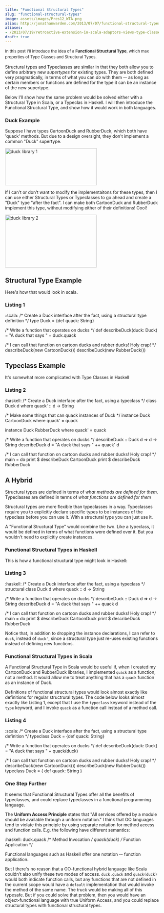 ```yaml
---
title: "Functional Structural Types"
slug: "functional-structural-types"
image: assets/images/Pres12_WTA.png
alias: http://jonathanwarden.com/2013/07/07/functional-structural-types/
aliases:
- /2013/07/19/retroactive-extension-in-scala-adaptors-views-type-classes-and-structural-types/
draft: true
---
```


<span style="font-size: 13px; line-height: 19px;">In this post I'll introduce the idea of a **Functional Structural Type**, which max properties of Type Classes and Structural Types.</span>

Structural types and Typeclasses are similar in that they both allow you to define arbitrary new *supertypes* for existing types. They are both defined very pragmatically, in terms of what you can *do* with them -- as long as certain members or functions are defined for the type it can be an instance of the new supertype.

Below I'll show how the same problem would be solved either with a Structural Type in Scala, or a Typeclas in Haskell. I will then introduce the Functional Structural Type, and show how it would work in both languages.

### Duck Example

Suppose I have types CartoonDuck and RubberDuck, which both have 'quack' methods. But due to a design oversight, they don't implement a common "Duck" supertype.

<a href="http://jonathanwarden.com/wp-content/uploads/2013/07/duck-library-11.png"><img class="alignnone size-medium wp-image-242" alt="duck library 1" src="http://jonathanwarden.com/wp-content/uploads/2013/07/duck-library-11-300x121.png" width="300" height="121"></a>

If I can't or don't want to modify the implementaitons for these types, then I can use either Structural Types or Typeclasses to go ahead and create a "Duck" type "after the fact". I can make both CartoonDuck and RubberDuck implement this type, without modifying either of their definitions! Cool!

<a href="http://jonathanwarden.com/wp-content/uploads/2013/07/duck-library-21.png"><img class="alignnone size-medium wp-image-243" alt="duck library 2" src="http://jonathanwarden.com/wp-content/uploads/2013/07/duck-library-21-300x172.png" width="300" height="172"></a>

## Structural Type Example

Here's how that would look in scala.

### Listing 1

:scala:
/* Create a Duck interface after the fact, using a structural type definition */
type Duck = {def quack: String}

/* Write a function that operates on ducks */
def describeDuck(duck: Duck) = "A duck that says " + duck.quack

/* I can call that function on cartoon ducks and rubber ducks! Holy crap! */
describeDuck(new CartoonDuck())
describeDuck(new RubberDuck())

## Typeclass Example

It's somewhat more complicated with Type Classes in Haskell

### Listing 2

:haskell:
/* Create a Duck interface after the fact, using a typeclass */
class Duck d where
quack' :: d -&gt; String

/* Make some things that can quack instances of Duck */
instance Duck CartoonDuck where
quack' = quack

instance Duck RubberDuck where
quack' = quack

/* Write a function that operates on ducks */
describeDuck :: Duck d =&gt; d -&gt; String
describeDuck d = "A duck that says " ++ quack' d

/* I can call that function on cartoon ducks and rubber ducks! Holy crap! */
main = do
print $ describeDuck CartoonDuck
print $ describeDuck RubberDuck

## A Hybrid

Structural types are defined in terms of *what methods are defined for them*. Typeclasses are defined in terms of *what functions are defined for them*

Structural types are more flexible than typeclasses in a way. Typeclasses require you to explicitly declare specific types to be instances of the typeclass before you can use it.  With a structural type you can just use it.

A "Functional Structural Type" would combine the two. Like a typeclass, it would be defined in terms of what functions were defined over it. But you wouldn't need to explicitly create instances.

### Functional Structural Types in Haskell

This is how a functional structural type might look in Haskell:

### Listing 3

:haskell:
/* Create a Duck interface after the fact, using a typeclass */
structural class Duck d where
quack :: d -&gt; String

/* Write a function that operates on ducks */
describeDuck :: Duck d =&gt; d -&gt; String
describeDuck d = "A duck that says " ++ quack d

/* I can call that function on cartoon ducks and rubber ducks! Holy crap! */
main = do
print $ describeDuck CartoonDuck
print $ describeDuck RubberDuck

Notice that, in addition to dropping the instance declarations, I can refer to  `duck`, instead of `duck'`, since a structural type just re-uses existing functions instead of defining new functions.

### Functional Structural Types in Scala

A Functional Structural Type in Scala would be useful if, when I created my CartoonDuck and RubberDuck libraries, I implemented `quack` as a function, not a method. It would allow me to treat anything that has a `quack` function as an instance of Duck.

Definitions of functional structural types would look almost exactly like definitions for regular structrural types. The code below looks almost exactly like Listing 1, except that I use the `typeclass` keyword instead of the `type` keyword, and I invoke `quack` as a function call instead of a method call.

### Listing 4

:scala:
/* Create a Duck interface after the fact, using a structural type definition */
typeclass Duck = {def quack: String}

/* Write a function that operates on ducks */
def describeDuck(duck: Duck) = "A duck that says " + quack(duck)

/* I can call that function on cartoon ducks and rubber ducks! Holy crap! */
describeDuck(new CartoonDuck())
describeDuck(new RubberDuck())
typeclass Duck = { def quack: String }

### One Step Further

It seems that Functional Structural Types offer all the benefits of typeclasses, and could replace typeclasses in a functional programming language.

The **Uniform Access Principle** states that "All services offered by a module should be available through a uniform notation."  I think that OO languages tend to violate this principle by using separate notation for method access and function calls.  E.g. the following have different semantics:

:haskell:
duck.quack /* Method Invocation */
quack(duck) /* Function Application */

Functional languages such as Haskell offer one notation -- function application.

But I there's no reason that a OO-functional hybrid language like Scala couldn't also unify these two modes of access.  `duck.quack` and `quack(duck)` would both indicate function calls, but any functions that are not defined in the current scope would have a `default` implementation that would invoke the method of the same name.  The truck would be making all of this typesafe.  But if you could solve that problem, then you would have an object-functional language with true Uniform Access, and you could replace structural types with functional structural types.